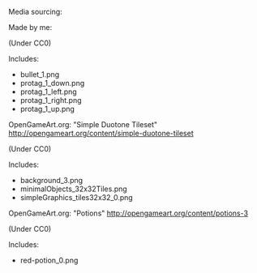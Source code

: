 Media sourcing:

Made by me:

(Under CC0)

Includes:

* bullet_1.png
* protag_1_down.png
* protag_1_left.png
* protag_1_right.png
* protag_1_up.png

OpenGameArt.org: "Simple Duotone Tileset"
http://opengameart.org/content/simple-duotone-tileset

(Under CC0)

Includes:

* background_3.png
* minimalObjects_32x32Tiles.png
* simpleGraphics_tiles32x32_0.png

OpenGameArt.org: "Potions"
http://opengameart.org/content/potions-3

(Under CC0)

Includes:

* red-potion_0.png
